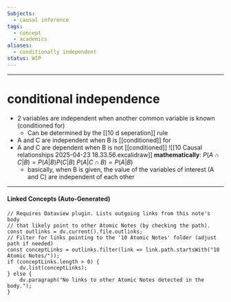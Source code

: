 ```yaml
---
Subjects:
  - causal inference
tags:
  - concept
  - academics
aliases:
  - conditionally independent
status: WIP
---
```

---
# conditional independence 
- 2 variables are independent when another common variable is known (conditioned for)
	- Can be determined by the [[10 d seperation]] rule
- A and C are independent when B is [[conditioned]] for
- A and C are dependent when B is not [[conditioned]] 
![[10 Causal relationships 2025-04-23 18.33.56.excalidraw]]
**mathematically**:
	$P(A \cap C | B) = P (A | B) P (C | B)$ 
	$P(A | C \cap B) = P(A|B)$
	- basically, when B is given, the value of the variables of interest (A and C) are independent of each other

---
#### Linked Concepts (Auto-Generated)
```dataviewjs
// Requires Dataview plugin. Lists outgoing links from this note's body
// that likely point to other Atomic Notes (by checking the path).
const outlinks = dv.current().file.outlinks;
// Filter for links pointing to the '10 Atomic Notes' folder (adjust path if needed)
const conceptLinks = outlinks.filter(link => link.path.startsWith("10 Atomic Notes/"));
if (conceptLinks.length > 0) {
    dv.list(conceptLinks);
} else {
    dv.paragraph("No links to other Atomic Notes detected in the body.");
}
```